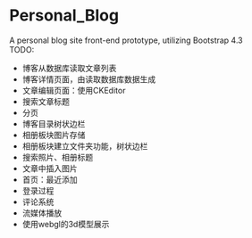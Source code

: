 # Personal_Blog
A personal blog site front-end prototype, utilizing Bootstrap 4.3  
TODO:
- 博客从数据库读取文章列表
- 博客详情页面，由读取数据库数据生成
- 文章编辑页面：使用CKEditor
- 搜索文章标题
- 分页
- 博客目录树状边栏
- 相册板块图片存储
- 相册板块建立文件夹功能，树状边栏
- 搜索照片、相册标题
- 文章中插入图片
- 首页：最近添加
- 登录过程
- 评论系统
- 流媒体播放
- 使用webgl的3d模型展示